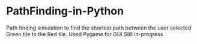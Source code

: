# PathFinding-in-Python

Path finding simulation to find the shortest path between the user selected Green tile to the Red tile.
Used Pygame for GUI
Still in-progress

